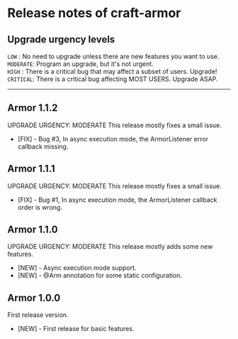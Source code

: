 
# Release notes of craft-armor


## Upgrade urgency levels

`LOW`     : No need to upgrade unless there are new features you want to use.  
`MODERATE`: Program an upgrade, but it's not urgent.  
`HIGH`    : There is a critical bug that may affect a subset of users. Upgrade!  
`CRITICAL`: There is a critical bug affecting MOST USERS. Upgrade ASAP.  

------------------------------------------------------------------------------

## Armor 1.1.2
UPGRADE URGENCY: MODERATE
This release mostly fixes a small issue.
  * [FIX] - Bug #3, In async execution mode, the ArmorListener error callback missing.
  

## Armor 1.1.1
UPGRADE URGENCY: MODERATE
This release mostly fixes a small issue.
  * [FIX] - Bug #1, In async execution mode, the ArmorListener callback order is wrong.


## Armor 1.1.0  
UPGRADE URGENCY: MODERATE
This release mostly adds some new features.
  * [NEW] - Async execution mode support.
  * [NEW] - @Arm annotation for some static configuration.


## Armor 1.0.0
First release version.
  * [NEW] - First release for basic features.
